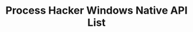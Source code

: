 ---
title: Process Hacker Windows Native API List
description: This collection of Native API header files has been maintained since 2009 for the Process Hacker project, and is the most up-to-date set of Native API definitions that we know of. We have gathered these definitions from official Microsoft header files and symbol files, as well as a lot of reverse engineering and guessing. See phnt.h for more information.
url: https://github.com/winsiderss/phnt
image:
    # url: '/assets/images/cafe.png'
    # alt: 'Cafe'
tags: ['windows']
pubDate: 2023-11-21
draft: false
---